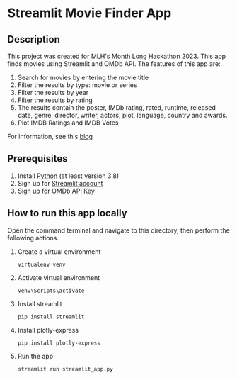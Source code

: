 # Streamlit Movie Finder App

## Description

This project was created for MLH's Month Long Hackathon 2023. This app finds movies using Streamlit and OMDb API. The features of this app are:

1. Search for movies by entering the movie title
2. Filter the results by type: movie or series
3. Filter the results by year
4. Filter the results by rating
5. The results contain the poster, IMDb rating, rated, runtime, released date, genre, director, writer, actors, plot, language, country and awards.
6. Plot IMDB Ratings and IMDB Votes

For information, see this [blog](https://dev.to/david001/creating-a-movie-finder-app-with-streamlit-and-omdb-api-2fak)

## Prerequisites

1. Install [Python](https://www.python.org/downloads/) (at least version 3.8)
2. Sign up for [Streamlit account](https://share.streamlit.io/signup)
3. Sign up for [OMDb API Key](https://www.omdbapi.com/apikey.aspx?__EVENTTARGET=freeAcct&__EVENTARGUMENT=&__LASTFOCUS=&__VIEWSTATE=%2FwEPDwUKLTIwNDY4MTIzNQ9kFgYCAQ9kFgICBw8WAh4HVmlzaWJsZWhkAgIPFgIfAGhkAgMPFgIfAGhkGAEFHl9fQ29udHJvbHNSZXF1aXJlUG9zdEJhY2tLZXlfXxYDBQtwYXRyZW9uQWNjdAUIZnJlZUFjY3QFCGZyZWVBY2N0oCxKYG7xaZwy2ktIrVmWGdWzxj%2FDhHQaAqqFYTiRTDE%3D&__VIEWSTATEGENERATOR=5E550F58&__EVENTVALIDATION=%2FwEdAAU%2BO86JjTqdg0yhuGR2tBukmSzhXfnlWWVdWIamVouVTzfZJuQDpLVS6HZFWq5fYpioiDjxFjSdCQfbG0SWduXFd8BcWGH1ot0k0SO7CfuulHLL4j%2B3qCcW3ReXhfb4KKsSs3zlQ%2B48KY6Qzm7wzZbR&at=freeAcct&Email=)

## How to run this app locally

Open the command terminal and navigate to this directory, then perform the following actions.

1. Create a virtual environment
   ```
   virtualenv venv
   ```
2. Activate virtual environment
   ```
   venv\Scripts\activate
   ```
3. Install streamlit

   ```
   pip install streamlit
   ```

4. Install plotly-express

   ```
   pip install plotly-express
   ```

5. Run the app

   ```
   streamlit run streamlit_app.py
   ```
